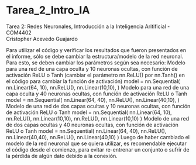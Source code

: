 # Tarea_2_Intro_IA <br>
Tarea 2: Redes Neuronales, Introducción a la Inteligencia Aritificial - COM4402 <br>
Cristopher Acevedo Guajardo <br>

Para utilizar el código y verificar los resultados que fueron presentados en el informe, sólo se debe cambiar la estructura/modelo de la red neuronal.
Para esto, se deben cambiar los parámetros según sea necesario:
Modelo para una red de una capa oculta y 10 neuronas ocultas, con función de activación ReLU o Tanh (cambiar el parámetro nn.ReLU() por nn.Tanh() en el código para cambiar la función de activación)
model = nn.Sequential(
          nn.Linear(64, 10),
          nn.ReLU(),
          nn.Linear(10,10),
        )
Modelo para una red de una capa oculta y 40 neuronas ocultas, con función de activación ReLU o Tanh
model = nn.Sequential(
          nn.Linear(64, 40),
          nn.ReLU(),
          nn.Linear(40,10),
        )
Modelo de una red de dos capas ocultas y 10 neuronas ocultas, con función de activación ReLU o Tanh
model = nn.Sequential(
          nn.Linear(64, 10),
          nn.ReLU(),
          nn.Linear(10,10),
          nn.ReLU(),
          nn.Linear(10,10)
        )
Modelo de una red de dos capas ocultas y 40 neuronas ocultas, con función de activación ReLU o Tanh
model = nn.Sequential(
          nn.Linear(64, 40),
          nn.ReLU(),
          nn.Linear(40,40),
          nn.ReLU(),
          nn.Linear(40,10)
        )
Luego de haber cambiado el modelo de la red neuronal que se quiera utilizar, es recomendable ejecutar el código desde el comienzo, para evitar re-entrenar un conjunto o sufrir de la pérdida de algún dato debido a la conexión.
